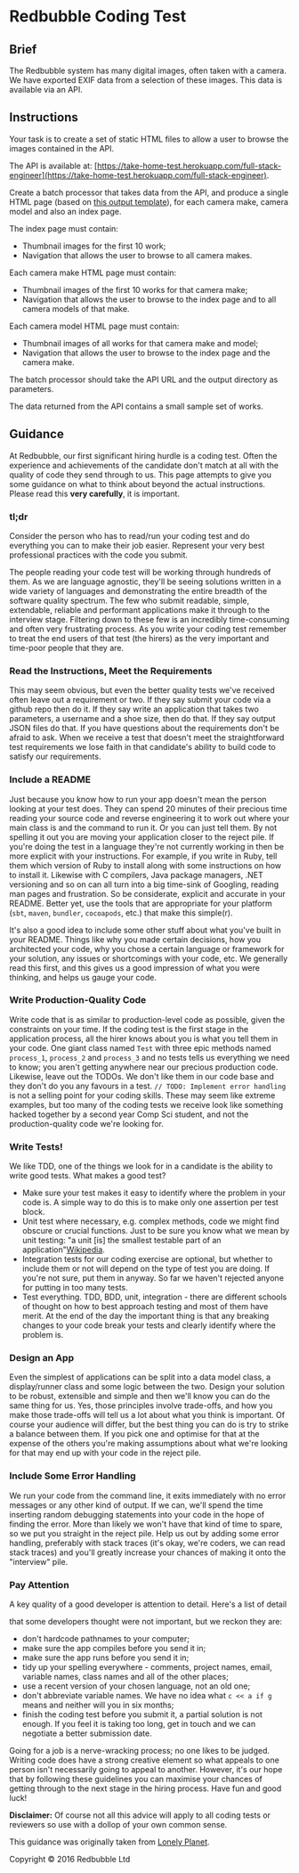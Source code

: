 # Redbubble Coding Test

## Brief

The Redbubble system has many digital images, often taken with a camera. We have exported EXIF data from a selection of these images. This data is available via an API.

## Instructions

Your task is to create a set of static HTML files to allow a user to browse the images contained in the API.

The API is available at: [https://take-home-test.herokuapp.com/full-stack-engineer](https://take-home-test.herokuapp.com/full-stack-engineer).

Create a batch processor that takes data from the API, and produce a single HTML page (based on [this output template](https://take-home-test.herokuapp.com/templates/output-template.html)), for each camera make, camera model and also an index page.

The index page must contain:

*   Thumbnail images for the first 10 work;
*   Navigation that allows the user to browse to all camera makes.

Each camera make HTML page must contain:

*   Thumbnail images of the first 10 works for that camera make;
*   Navigation that allows the user to browse to the index page and to all camera models of that make.

Each camera model HTML page must contain:

*   Thumbnail images of all works for that camera make and model;
*   Navigation that allows the user to browse to the index page and the camera make.

The batch processor should take the API URL and the output directory as parameters.

The data returned from the API contains a small sample set of works.

## Guidance

At Redbubble, our first significant hiring hurdle is a coding test. Often the experience and achievements of the candidate don't match at all with the quality of code they send through to us. This page attempts to give you some guidance on what to think about beyond the actual instructions. Please read this **very carefully**, it is important.

### tl;dr

Consider the person who has to read/run your coding test and do everything you can to make their job easier. Represent your very best professional practices with the code you submit.

The people reading your code test will be working through hundreds of them. As we are language agnostic, they'll be seeing solutions written in a wide variety of languages and demonstrating the entire breadth of the software quality spectrum. The few who submit readable, simple, extendable, reliable and performant applications make it through to the interview stage. Filtering down to these few is an incredibly time-consuming and often very frustrating process. As you write your coding test remember to treat the end users of that test (the hirers) as the very important and time-poor people that they are.

### Read the Instructions, Meet the Requirements

This may seem obvious, but even the better quality tests we've received often leave out a requirement or two. If they say submit your code via a github repo then do it. If they say write an application that takes two parameters, a username and a shoe size, then do that. If they say output JSON files do that. If you have questions about the requirements don't be afraid to ask. When we receive a test that doesn't meet the straightforward test requirements we lose faith in that candidate's ability to build code to satisfy our requirements.

### Include a README

Just because you know how to run your app doesn't mean the person looking at your test does. They can spend 20 minutes of their precious time reading your source code and reverse engineering it to work out where your main class is and the command to run it. Or you can just tell them. By not spelling it out you are moving your application closer to the reject pile. If you're doing the test in a language they're not currently working in then be more explicit with your instructions. For example, if you write in Ruby, tell them which version of Ruby to install along with some instructions on how to install it. Likewise with C compilers, Java package managers, .NET versioning and so on can all turn into a big time-sink of Googling, reading man pages and frustration. So be considerate, explicit and accurate in your README. Better yet, use the tools that are appropriate for your platform (`sbt`, `maven`, `bundler`, `cocoapods`, etc.) that make this simple(r).

It's also a good idea to include some other stuff about what you've built in your README. Things like why you made certain decisions, how you architected your code, why you chose a certain language or framework for your solution, any issues or shortcomings with your code, etc. We generally read this first, and this gives us a good impression of what you were thinking, and helps us gauge your code.

### Write Production-Quality Code

Write code that is as similar to production-level code as possible, given the constraints on your time. If the coding test is the first stage in the application process, all the hirer knows about you is what you tell them in your code. One giant class named `Test` with three epic methods named `process_1`, `process_2` and `process_3` and no tests tells us everything we need to know; you aren't getting anywhere near our precious production code. Likewise, leave out the TODOs. We don't like them in our code base and they don't do you any favours in a test. `// TODO: Implement error handling` is not a selling point for your coding skills. These may seem like extreme examples, but too many of the coding tests we receive look like something hacked together by a second year Comp Sci student, and not the production-quality code we're looking for.

### Write Tests!

We like TDD, one of the things we look for in a candidate is the ability to write good tests. What makes a good test?

*   Make sure your test makes it easy to identify where the problem in your code is. A simple way to do this is to make only one assertion per test block.
*   Unit test where necessary, e.g. complex methods, code we might find obscure or crucial functions. Just to be sure you know what we mean by unit testing: "a unit [is] the smallest testable part of an application"[Wikipedia](http://en.wikipedia.org/wiki/Unit_testing).
*   Integration tests for our coding exercise are optional, but whether to include them or not will depend on the type of test you are doing. If you're not sure, put them in anyway. So far we haven't rejected anyone for putting in too many tests.
*   Test everything. TDD, BDD, unit, integration - there are different schools of thought on how to best approach testing and most of them have merit. At the end of the day the important thing is that any breaking changes to your code break your tests and clearly identify where the problem is.

### Design an App

Even the simplest of applications can be split into a data model class, a display/runner class and some logic between the two. Design your solution to be robust, extensible and simple and then we'll know you can do the same thing for us. Yes, those principles involve trade-offs, and how you make those trade-offs will tell us a lot about what you think is important. Of course your audience will differ, but the best thing you can do is try to strike a balance between them. If you pick one and optimise for that at the expense of the others you're making assumptions about what we're looking for that may end up with your code in the reject pile.

### Include Some Error Handling

We run your code from the command line, it exits immediately with no error messages or any other kind of output. If we can, we'll spend the time inserting random debugging statements into your code in the hope of finding the error. More than likely we won't have that kind of time to spare, so we put you straight in the reject pile. Help us out by adding some error handling, preferably with stack traces (it's okay, we're coders, we can read stack traces) and you'll greatly increase your chances of making it onto the "interview" pile.

### Pay Attention

A key quality of a good developer is attention to detail. Here's a list of detail

that some developers thought were not important, but we reckon they are:

*   don't hardcode pathnames to your computer;
*   make sure the app compiles before you send it in;
*   make sure the app runs before you send it in;
*   tidy up your spelling everywhere - comments, project names, email, variable names, class names and all of the other places;
*   use a recent version of your chosen language, not an old one;
*   don't abbreviate variable names. We have no idea what `c << a if g` means and neither will you in six months;
*   finish the coding test before you submit it, a partial solution is not enough. If you feel it is taking too long, get in touch and we can negotiate a better submission date.

Going for a job is a nerve-wracking process; no one likes to be judged. Writing code does have a strong creative element so what appeals to one person isn't necessarily going to appeal to another. However, it's our hope that by following these guidelines you can maximise your chances of getting through to the next stage in the hiring process. Have fun and good luck!

**Disclaimer:** Of course not all this advice will apply to all coding tests or reviewers so use with a dollop of your own common sense.

This guidance was originally taken from [Lonely Planet](http://engineering.lonelyplanet.com/2014/07/28/How-To-Pass-A-Coding-Test.html).

Copyright © 2016 Redbubble Ltd
